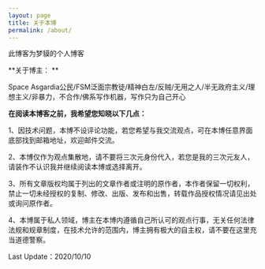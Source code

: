```yaml
---
layout: page
title: 关于本博
permalink: /about/
---
```


此博客为梦貘的个人博客

**关于博主：  ** 

Space Asgardia公民/FSM泛面宗教徒/精神白左/反贼/无用之人/半无政府主义/理想主义/非暴力，不合作/佛系写作机器，写作只为自己开心

**在阅读本博客之前，我希望您知晓以下几点：**

1、因技术问题，本博不设评论功能，若您希望与我交流观点，可在本博任意界面底部找到邮箱地址，欢迎邮件交流。

2、本博仅作为观点集散地，请不要将三次元身份代入，若您是我的三次元友人，请装作不认识我并继续阅读本博或选择离开。

3、所有文章版权均属于列出的文章作者或注明的原作者，本作者保留一切权利，禁止一切未经授权的复制、修改、出版、发布和出售，转载作品授权情况请见出处或询问原作者。

4、本博属于私人领域，博主在本博内遵循自己所认可的观点行事，无关任何法律法规和规章制度，在技术允许的范围内，博主拥有极大的自主权，请不要在这里充当道德警察。

Last Update：2020/10/10
